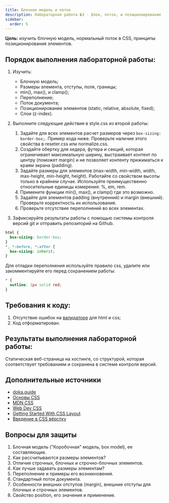 ```yaml
---
title: Блочная модель и поток
description: Лабораторная работа №3 - Блок, поток, и позиционирование
sidebar:
  order: 5
---
```


**Цель:** изучить блочную модель, нормальный поток в CSS, принципы позиционирования элементов.

## Порядок выполнения лабораторной работы:

1. Изучить:

   - Блочную модель;
   - Размеры элемента, отступы, поля, границы;
   - min(), max(), и clamp();
   - Переполнение;
   - Поток документа;
   - Позиционирование элементов (static, relative, absolute, fixed);
   - Слои (z-index).

1. Выполните следующие действия в style.css из второй работы:

   1. Задайте для всех элементов расчет размеров через `box-sizing: border-box;`. Пример кода ниже. Проверьте наличие этого свойства в reseter.css или normalize.css.
   1. Создайте обертку для хедера, футера и секций, которая ограничивает максимальную ширину, выстраивает контент по центру (поможет margin) и не позволяет контенту прижиматься к краям экрана (padding).
   1. Задайте размеры для элементов (max-width, min-width, width, max-height, min-height, height). Работайте со свойством высоты только в крайнем случае. Используйте преимущественно относительные единицы измерения: %, em, rem.
   1. Примените функции min(), max(), и clamp() где это возможно.
   1. Задайте для элементов padding (внутренний) и margin (внешний). Проверьте корректность их использования.
   1. Проверьте отсутствие переполнений во всех элементах.

1. Зафиксируйте результаты работы с помощью системы контроля версий git и отправить репозиторий на Github.


```css
html {
  box-sizing: border-box;
}
*, *:before, *:after {
  box-sizing: inherit;
}
```

Для отладки переполнения используйте правило css, удалите или закомментируйте его перед сохранением работы:

```css
* {
  outline: 1px solid red;
}
```

## Требования к коду:

1. Отсутствие ошибок на [валидаторе](https://validator.w3.org/) для html и css;
1. Код отформатирован.

## Результаты выполнения лабораторной работы:

Статическая веб-страница на хостинге, со структурой, которая соответствует требованиям и сохранена в системе контроля версий.

## Дополнительные источники

- [doka.guide](https://doka.guide/css/)
- [Основы CSS](https://developer.mozilla.org/ru/docs/Learn/CSS)
- [MDN CSS](https://developer.mozilla.org/ru/docs/Web/CSS)
- [Web Dev CSS](https://web.dev/css)
- [Getting Started With CSS Layout](https://www.smashingmagazine.com/2018/05/guide-css-layout/)
- [Введение в CSS вёрстку](https://developer.mozilla.org/ru/docs/Learn/CSS/CSS_layout/Introduction)

## Вопросы для защиты

1. Блочная модель ("Коробочная" модель, box model), ее составляющие.
1. Как рассчитываются размеры элементов?
1. Отличия строчных, блочных и строчно-блочных элементов.
1. Как лучше задавать размеры элементам?
1. Переполнение и примеры его возникновения.
1. Стандартный поток документа.
1. Особенности внешних отступов (margin), внешние отступы для блочных и строчных элементов.
1. Свойство position, его значения и применение.
